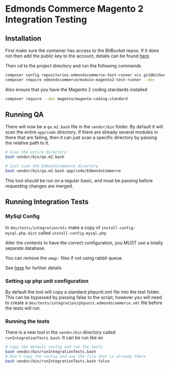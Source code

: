 # Edmonds Commerce Magento 2 Integration Testing

## Installation

First make sure the container has access to the BitBucket repos. If it does not then add the public key to the
account, details can be found [here](https://confluence.atlassian.com/bitbucket/set-up-an-ssh-key-728138079.html)

Then cd to the project directory and run the following commands

```bash
composer config repositories.edmondscommerce-test-runner vcs git@bitbucket.org:edmondscommerce/edmondscommerce-magento2-testing.git
composer require edmondscommerce/module-magento2-test-runner --dev
```

Also ensure that you have the Magento 2 coding standards installed

```bash
composer require --dev magento/magento-coding-standard
```

## Running QA

There will now be a `qa.m2.bash` file in the `vendor/bin` folder. By default it will scan the entire `app/code`
directory. If there are already several modules in there that are failing, then it can just scan a specific
directory by passing the relative path to it.

```bash
# Scan the entire directory
bash vendor/bin/qa.m2.bash

# Just scan the EdmondsCommerce directory
bash vendor/bin/qa.m2.bash app/code/EdmondsCommerce
```

This tool should be run on a regular basic, and must be passing before requesting changes are merged.

## Running Integration Tests

### MySql Config

In `dev/tests/integration/etc` make a copy of `install-config-mysql.php.dist` called `install-config-mysql.php`

Alter the contents to have the correct configuration, you MUST use a totally separate database.

You can remove the `amqp-` files if not using rabbit queue.

See [here](https://devdocs.magento.com/guides/v2.3/test/integration/integration_test_execution.html#setup) for further details

### Setting up php unit configuration

By default the tool will copy a standard phpunit.xml file into the test folder. This can be bypassed by passing
false to the script, however you will need to create a `dev/tests/integration/phpunit.edmondscommerce.xml` file
before the tests will run.

### Running the tests

There is a new tool in the `vendor/bin` directory called `runIntegrationTests.bash`. It can be run like so

```bash
# Copy the default config and run the tests
bash vendor/bin/runIntegrationTests.bash
# Don't copy the config and use the file that is already there
bash vendor/bin/runIntegrationTests.bash false
```

